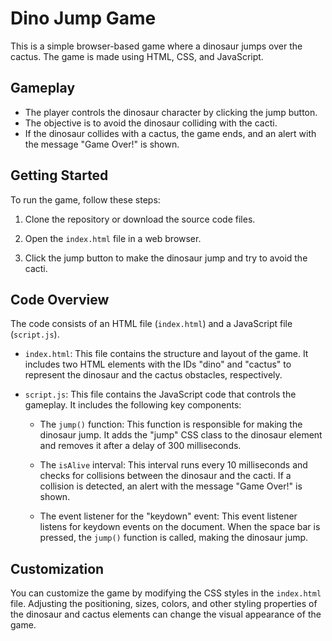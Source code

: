 # Dino Jump Game

This is a simple browser-based game where a dinosaur jumps over the cactus. The game is made using HTML, CSS, and JavaScript.

## Gameplay

- The player controls the dinosaur character by clicking the jump button.
- The objective is to avoid the dinosaur colliding with the cacti.
- If the dinosaur collides with a cactus, the game ends, and an alert with the message "Game Over!" is shown.

## Getting Started

To run the game, follow these steps:

1. Clone the repository or download the source code files.

2. Open the `index.html` file in a web browser.

3. Click the jump button to make the dinosaur jump and try to avoid the cacti.

## Code Overview

The code consists of an HTML file (`index.html`) and a JavaScript file (`script.js`).

- `index.html`: This file contains the structure and layout of the game. It includes two HTML elements with the IDs "dino" and "cactus" to represent the dinosaur and the cactus obstacles, respectively.

- `script.js`: This file contains the JavaScript code that controls the gameplay. It includes the following key components:

  - The `jump()` function: This function is responsible for making the dinosaur jump. It adds the "jump" CSS class to the dinosaur element and removes it after a delay of 300 milliseconds.

  - The `isAlive` interval: This interval runs every 10 milliseconds and checks for collisions between the dinosaur and the cacti. If a collision is detected, an alert with the message "Game Over!" is shown.

  - The event listener for the "keydown" event: This event listener listens for keydown events on the document. When the space bar is pressed, the `jump()` function is called, making the dinosaur jump.

## Customization

You can customize the game by modifying the CSS styles in the `index.html` file. Adjusting the positioning, sizes, colors, and other styling properties of the dinosaur and cactus elements can change the visual appearance of the game.
